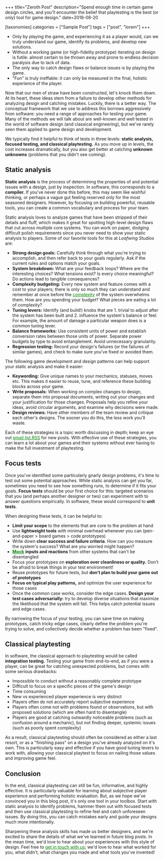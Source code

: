 +++
title="Zeroth Post"
description="Spend enough time in certain game design circles, and you'll encounter the belief that playtesting is the best (or *only*) tool for game design."
date=2018-08-20

[taxonomies]
categories = ["Sample Post"]
tags = ["post", "lorem"]
+++



* Only by playing the game, and experiencing it as a player would, can we truly understand our game, identify its problems, and develop new solutions.
* Without a working game (or high-fidelity prototype) iterating on design is futile: almost certain to be thrown away and prone to endless decision paralysis due to lack of data.
* The only way to catch design flaws or balance issues is by playing the game.
* "Fun" is truly ineffable: it can only be measured in the final, holistic experience of the player.

Now that our men of straw have been constructed, let's knock them down.
At its heart, these ideas stem from a failure to develop other methods for analyzing design and catching mistakes.
Luckily, there is a better way.
The conceptual framework that we use to address this borrows aggressively from software: you need a range of approaches for testing your game.
Many of the methods we will talk about are well-known and well tested in the world of software design (and classical engineering), but we've rarely seen them applied to game design and development.

We typically find it helpful to think of tests in three levels: **static analysis, focused testing, and classical playtesting.**
As you move up in levels, the cost increases dramatically, but you also get better at catching **unknown unknowns** (problems that you didn't see coming).

## Static analysis

**Static analysis** is the process of determining the properties of and potential issues with a design, just by inspection.
In software, this corresponds to a **compiler.**
If you've never done this before, this may seem like wishful thinking, or perhaps a vague gut feeling reserved only for the most seasoned designers.
However, by focusing on building powerful, reusable tools, you can create a common vocabulary and process for your team.

Static analysis loves to analyze games that have been stripped of their details and fluff, which makes it great for spotting high-level design flaws that cut across multiple core systems.
You can work on paper, dodging difficult polish requirements since you never need to show your static analysis to players.
Some of our favorite tools for this at *Leafwing Studios* are:

* **Strong design goals:** Carefully think through what you're trying to accomplish, and then refer back to your goals regularly. Ask if the current rules and options match your goals.
* **System breakdown:** What are your feedback loops? Where are the interesting choices? What tensions exist? Is every choice meaningful? Do actions lead to tangible consequences?
* **Complexity budgeting:** Every new system and feature comes with a cost to your players; there is only so much they can understand and remember at once before the <a href="https://medium.com/@wp/depth-vs-complexity-in-game-design-7e687d5f6f1f" style="color: green;">complexity</a> of the system overwhelms them. How are you spending your budget? What pieces are eating a lot of complexity?
* **Tuning levers:** Identify (and build!) knobs that are 1. trivial to adjust after the system has been built and 2. influence the system's balance or feel. For example, the amount of damage a particular weapon does is a common tuning lever.
* **Balance frameworks:** Use consistent units of power and establish conversion rates between those units of power. Separate power budgets by type to avoid entanglement. Avoid unnecessary granularity.
* **Regression testing:** Record your design's failures (or the failures of similar games), and check to make sure you've fixed or avoided them.

The following game development and design patterns can help support your static analysis and make it easier:

* **Keywording:** Give unique names to your mechanics, statuses, moves etc. This makes it easier to reuse, tune, and reference these building blocks across your game.
* **Write proposals:** When working on complex changes to design, separate them into proposal documents, writing out your changes and your justification for those changes.  Proposals help you refine your ideas, avoid circular arguments, and examine why decisions were made.
* **Design reviews:** Have other members of the team review and critique each other's designs. The sooner you do this, the less work you'll waste.

Each of these strategies is a topic worth discussing in depth; keep an eye out <a href="/mailing-list" style="color: green;">email list</a>,<a href="http://127.0.0.1:1111/rss.xml" style="color: green;">RSS</a> for new posts.
With effective use of these strategies, you can learn a lot about your games and their systems without ever having to make the full investment of playtesting.

## Focus tests

Once you've identified some particularly gnarly design problems, it's time to test out some potential approaches.
While static analysis can get you far, sometimes you need to see how something *runs*, to determine if it fits your goals.
**Focus tests** should be your first choice for this: targeted scenarios that you (and perhaps another designer or two) can experiment with to answer questions empirically.
In software, these would correspond to **unit tests**.

When designing these tests, it can be helpful to:

* **Limit your scope** to the elements that are core to the problem at hand
* Use **lightweight tools** with minimal overhead whenever you can (pen-and-paper > board games > code prototypes)
* Write down **clear success and failure criteria**. How can you measure the system's success? What are you worried might happen?
* <a href="https://circleci.com/blog/how-to-test-software-part-i-mocking-stubbing-and-contract-testing/" style="color: green;">**Mock**</a> **inputs and reactions** from other systems that can't be disentangled
* Focus your prototypes on **exploration over cleanliness or quality.** Don't be afraid to break things in your test environment!
* Reuse prototypes for future tests, but **don't plan to build your game out of prototypes**
* **Focus on typical play patterns,** and optimize the user experience for those cases
* Once the common case works, consider the edge cases. **Design your test cases adversarially:** try to develop diverse situations that maximize the likelihood that the system will fail. This helps catch potential issues and edge cases.

By narrowing the focus of your testing, you can save time on making prototypes, catch tricky edge cases, clearly define the problem you're trying to solve, and collectively decide whether a problem has been "fixed".

## Classical playtesting

In software, the classical approach to playtesting would be called **integration testing.**
Testing your game from end-to-end, as if you were a player, can be great for catching unexpected problems, but comes with some serious drawbacks:

* Impossible to conduct without a reasonably complete prototype
* Difficult to focus on a specific pieces of the game's design
* Time consuming
* New vs experienced player experience is very distinct
* Players often do not accurately report subjective experience
* Players often come not with problems found or observations, but with proposed solutions (which are often hard to disentangle)
* Players are good at catching outwardly noticeable problems (such as confusion around a mechanic), but not finding deeper, systemic issues (such as poorly spent complexity)

As a result, classical playtesting should often be considered as either a last resort, or as a "finishing pass" on a design you've already analyzed on it's own.
This is particularly easy and effective if you have good tuning levers to work with, allowing your classical playtest to focus on nailing those values and improving game feel.

## Conclusion

In the end, classical playtesting can still be fun, informative, and highly effective.
It is particularly valuable for learning about subjective player experience and performing holistic evaluation.
But, as we hope we've convinced you in this blog post, it's only one tool in your toolbox.
Start with static analysis to identify problems, hammer them out with focused tests and then use classical playtesting to refine feel and catch unforeseen issues.
By doing this, you can catch mistakes early and guide your designs much more intentionally.

Sharpening these analysis skills has made us better designers, and we're excited to share the details of what we've learned in future blog posts.
In the mean time, we'd love to hear about your experiences with this style of design.
Feel free to <a href="/about" style="color: green;">get in touch with us</a>; we'd love to hear what worked for you, what didn't, what changes you made and what tools you've invented!
